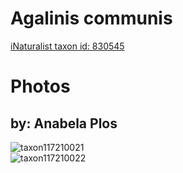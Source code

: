 
Agalinis communis
=================
  
[iNaturalist taxon id: 830545](https://www.inaturalist.org/taxa/830545)
# Photos

## by: Anabela Plos
  
![taxon117210021](https://inaturalist-open-data.s3.amazonaws.com/photos/125540682/medium.jpeg)  
![taxon117210022](https://inaturalist-open-data.s3.amazonaws.com/photos/125540739/medium.jpeg)